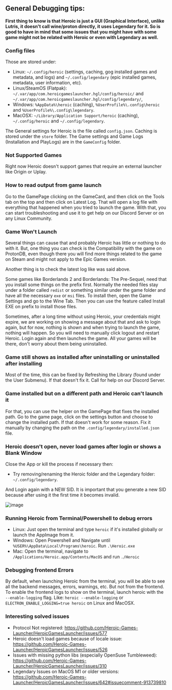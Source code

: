 ## General Debugging tips:

**First thing to know is that Heroic is just a GUI (Graphical Interface), unlike Lutris, it doesn't call wine/proton directly, it uses Legendary for it. So is good to have in mind that some issues that you might have with some game might not be related with Heroic or even with Legendary as well.**

### Config files

Those are stored under:
* Linux: `~/.config/heroic` (settings, caching, gog installed games and metadata, and logs) and `~/.config/legendary` (epic installed games, metadata, user information, etc).
* Linux/SteamOS (Flatpak): `~/.var/app/com.heroicgameslauncher.hgl/config/heroic/` and `~/.var/app/com.heroicgameslauncher.hgl/config/legendary/`, 
* Windows: `%AppData%\heroic` (caching), `%UserProfile%\.config\heroic` and `%UserProfile%\.config\legendary`.
* MacOSX: `~/Library/Application Support/heroic` (caching), `~/.config/heroic` and `~/.config/legendary`.

The General settings for Heroic is the file called `config.json`. 
Caching is stored under the `store` folder.
The Game settings and Game Logs (Installation and PlayLogs) are in the `GameConfig` folder.

### Not Supported Games

Right now Heroic doesn't support games that require an external launcher like Origin or Uplay.

### How to read output from game launch

Go to the GamePage clicking on the GameCard, and then click on the Tools tab on the top and then click on Latest Log.
That will open a log file with everything that happened when you tried to launch the game.
With that, you can start troubleshooting and use it to get help on our Discord Server or on any Linux Community.

### Game Won't Launch

Several things can cause that and probably Heroic has little or nothing to do with it.
But, one thing you can check is the Compatibility with the game on ProtonDB, even though there you will find more things related to the game on Steam and might not apply to the Epic Games version.

Another thing is to check the latest log like was said above.

Some games like Borderlands 2 and Borderlands: The Pre-Sequel, need that you install some things on the prefix first. Normally the needed files stay under a folder called `redist` or something similar under the game folder and have all the necessary `exe` or `msi` files. To install then, open the Game Settings and go to the Wine Tab. Then you can use the feature called Install EXE on prefix to install those files.

Sometimes, after a long time without using Heroic, your credentials might expire, we are working on showing a message about that and ask to login again, but for now, nothing is shown and when trying to launch the game, nothing will happen. So you will need to manually click logout and restart Heroic. Login again and then launches the game. All your games will be there, don't worry about them being uninstalled.

### Game still shows as installed after uninstalling or uninstalled after installing

Most of the time, this can be fixed by Refreshing the Library (found under the User Submenu).
If that doesn't fix it. Call for help on our Discord Server.

### Game installed but on a different path and Heroic can't launch it

For that, you can use the helper on the GamePage that fixes the installed path.
Go to the game page, click on the settings button and choose to change the installed path.
If that doesn't work for some reason. Fix it manually by changing the path on the `.config/legendary/installed.json` file.

### Heroic doesn't open, never load games after login or shows a Blank Window

Close the App or kill the process if necessary then:
* Try removing/renaming the Heroic folder and the Legendary folder: `~/.config/legendary`.

And Login again with a NEW SID. It is important that you generate a new SID because after using it the first time it becomes invalid.

![image](https://user-images.githubusercontent.com/77377160/112746130-a63b4500-8fca-11eb-8b72-461f5b80e8f6.png)

### Running Heroic from Terminal/Powershell to debug errors
- Linux: Just open the terminal and type `heroic` if it's installed globally or launch the AppImage from it.
- Windows: Open Powershell and Navigate until `%USER%\AppData\Local\Programs\heroic`. Run `.\Heroic.exe`
- Mac: Open the terminal, navigate to `/Applications/Heroic.app/Contents/MacOS` and run `./Heroic` 

### Debugging frontend Errors

By default, when launching Heroic from the terminal, you will be able to see all the backend messages, errors, warnings, etc. But not from the frontend. To enable the frontend logs to show on the terminal, launch heroic with the `--enable-logging` flag. Like: `heroic --enable-logging` or `ELECTRON_ENABLE_LOGGING=true heroic` on Linux and MacOSX.

### Interesting solved issues
- Protocol Not registered: https://github.com/Heroic-Games-Launcher/HeroicGamesLauncher/issues/577
- Heroic doesn't load games because of locale issue: https://github.com/Heroic-Games-Launcher/HeroicGamesLauncher/issues/526
- Issues with missing python libs (especially OpenSuse Tumbleweed): https://github.com/Heroic-Games-Launcher/HeroicGamesLauncher/issues/310
- Legendary Issues on MacOS M1 or older versions: https://github.com/Heroic-Games-Launcher/HeroicGamesLauncher/issues/642#issuecomment-913739810